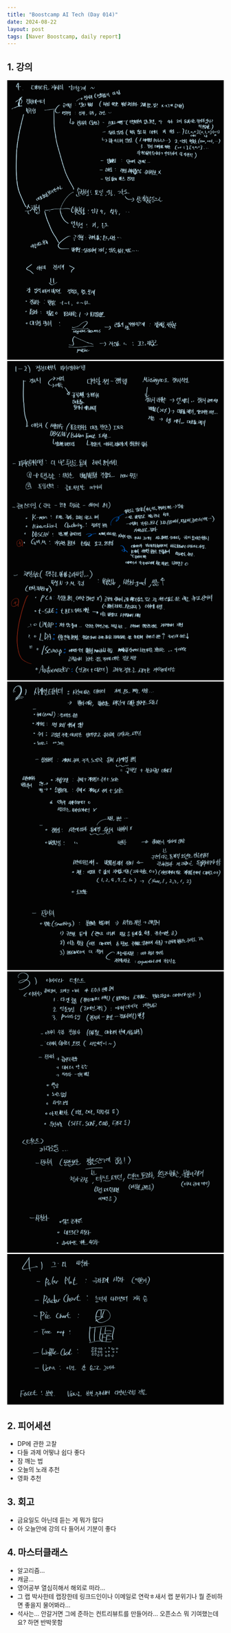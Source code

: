 ```yaml
---
title: "Boostcamp AI Tech (Day 014)"
date: 2024-08-22
layout: post
tags: [Naver Boostcamp, daily report]
---
```

## 1. 강의
![week3_3](/assets/image/image3.png)
![week3_4](/assets/image/image4.png)
![week3_5](/assets/image/image5.png)
![week3_6](/assets/image/image6.png)
![week3_7](/assets/image/image7.png)

## 2. 피어세션
- DP에 관한 고찰
- 다들 과제 어떻냐 쉽다 좋다
- 잠 깨는 법
- 오늘의 노래 추천
- 영화 추천

## 3. 회고
- 금요일도 아닌데 듣는 게 뭐가 많다
- 아 오늘안에 강의 다 들어서 기분이 좋다

## 4. 마스터클래스
- 알고리즘...
- 캐글...
- 영어공부 열심히해서 해외로 떠라...
- 그 랩 박사한테 랩장한테 링크드인이나 이메일로 연락ㅎ새서 랩 분위기나 뭘 준비하면 좋을지 물어봐라...
- 석사는... 안갈거면 그에 준하는 컨트리뷰트를 만들어라... 오픈소스 뭐 기여했는데요? 하면 반박못함